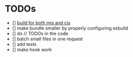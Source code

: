 # TODOs

- [] [build for both mjs and cjs](https://snyk.io/blog/best-practices-create-modern-npm-package/)
- [] make bundle smaller by properly configuring esbuild
- [] do // TODOs in the code
- [] batch small files in one request
- [] add tests
- [] make hook work
